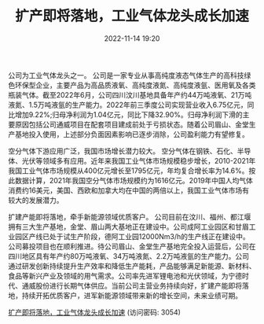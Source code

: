 ﻿---
title: 扩产即将落地，工业气体龙头成长加速
date: 2022-11-14 19:20
tags:
- 侨源股份
updated: 1970-01-01 08:00:00
---

公司为工业气体龙头之一。
公司是一家专业从事高纯度液态气体生产的高科技绿色环保型企业，主要产品为高品质液氧、高纯度液氮、高纯度液氩、医用氧及各类瓶装气体。截至2022年6月，公司四川汶川基地具备年产约44万吨液氧、21万吨液氮、1.5万吨液氩的生产能力。2022年前三季度公司实现营业收入6.75亿元，同比增加9.22%;归母净利润为1.04亿元，同比下降32.90%。归母净利润下滑的主要原因包括公司通威项目在配套项目建成前处于亏损状态。随着公司眉山、金堂生产基地投入使用，上述部分负面因素影响已逐步消除，公司盈利能力有望修复。

空分气体下游应用广泛，我国市场增长潜力较大。
空分气体在钢铁、石化、半导体、光伏等领域多有应用。近年来我国工业气体市场规模稳步增长，2010-2021年我国工业气体市场规模从400亿元增长至1795亿元，年均复合增长率为14.6%。按此数据计算，2021年我国空分气体市场规模约为1616亿元。2019年中国人均气体消费约16美元，美国、西欧和加拿大均在中国的两倍以上，我国工业气体市场有较大的发展潜力。
<!-- more -->
扩建产能即将落地，牵手新能源领域优质客户。
公司目前在汶川、福州、都江堰拥有三大生产基地，金堂、眉山两大基地正在建设中。公司成阿工业园区和甘眉工业园区产线已处于试生产阶段，德阿工业园12000Nm3/h的生产线正在建设中。公司募投项目也在顺利推进。待公司眉山、金堂生产基地完全投入运营后，公司在四川地区具有年产约80万吨液氧、34万吨液氮、2.2万吨液氩的生产能力。公司通过研发创新持续提升生产效率和降低生产能耗，产品能够满足新能源、新材料、食品等新兴产业及领域的用气需求。公司率先进军锂电池和光伏领域，为宁德时代、通威股份进行长期气体供应。当前公司主营业务持续向好，扩建产能即将落地，持续开拓优质客户，进军新能源领域带来新的增长空间，未来业绩可期。

[扩产即将落地，工业气体龙头成长加速](https://url12.ctfile.com/f/3948612-723575166-6e96e3?p=3054)
(访问密码: 3054)
